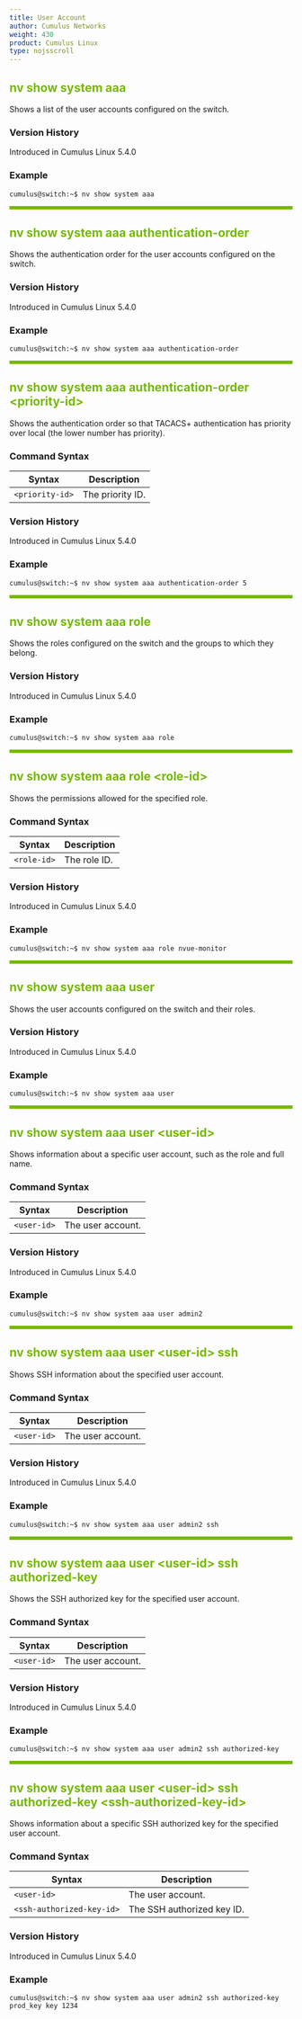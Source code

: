 ```yaml
---
title: User Account
author: Cumulus Networks
weight: 430
product: Cumulus Linux
type: nojsscroll
---
```

<style>
h { color: RGB(118,185,0)}
</style>
## <h>nv show system aaa</h>

Shows a list of the user accounts configured on the switch.

### Version History

Introduced in Cumulus Linux 5.4.0

### Example

```
cumulus@switch:~$ nv show system aaa
```

<HR STYLE="BORDER: DASHED RGB(118,185,0) 0.5PX;BACKGROUND-COLOR: RGB(118,185,0);HEIGHT: 4.0PX;"/>

## <h>nv show system aaa authentication-order</h>

Shows the authentication order for the user accounts configured on the switch.

### Version History

Introduced in Cumulus Linux 5.4.0

### Example

```
cumulus@switch:~$ nv show system aaa authentication-order
```

<HR STYLE="BORDER: DASHED RGB(118,185,0) 0.5PX;BACKGROUND-COLOR: RGB(118,185,0);HEIGHT: 4.0PX;"/>

## <h>nv show system aaa authentication-order \<priority-id\></h>

Shows the authentication order so that TACACS+ authentication has priority over local (the lower number has priority).

### Command Syntax

| Syntax |  Description   |
| --------- | -------------- |
| `<priority-id>`    |  The priority ID. |

### Version History

Introduced in Cumulus Linux 5.4.0

### Example

```
cumulus@switch:~$ nv show system aaa authentication-order 5
```

<HR STYLE="BORDER: DASHED RGB(118,185,0) 0.5PX;BACKGROUND-COLOR: RGB(118,185,0);HEIGHT: 4.0PX;"/>

## <h>nv show system aaa role</h>

Shows the roles configured on the switch and the groups to which they belong.

### Version History

Introduced in Cumulus Linux 5.4.0

### Example

```
cumulus@switch:~$ nv show system aaa role
```

<HR STYLE="BORDER: DASHED RGB(118,185,0) 0.5PX;BACKGROUND-COLOR: RGB(118,185,0);HEIGHT: 4.0PX;"/>

## <h>nv show system aaa role \<role-id\></h>

Shows the permissions allowed for the specified role.

### Command Syntax

| Syntax |  Description   |
| --------- | -------------- |
| `<role-id>`    |  The role ID. |

### Version History

Introduced in Cumulus Linux 5.4.0

### Example

```
cumulus@switch:~$ nv show system aaa role nvue-monitor
```

<HR STYLE="BORDER: DASHED RGB(118,185,0) 0.5PX;BACKGROUND-COLOR: RGB(118,185,0);HEIGHT: 4.0PX;"/>

## <h>nv show system aaa user</h>

Shows the user accounts configured on the switch and their roles.

### Version History

Introduced in Cumulus Linux 5.4.0

### Example

```
cumulus@switch:~$ nv show system aaa user
```

<HR STYLE="BORDER: DASHED RGB(118,185,0) 0.5PX;BACKGROUND-COLOR: RGB(118,185,0);HEIGHT: 4.0PX;"/>

## <h>nv show system aaa user \<user-id\></h>

Shows information about a specific user account, such as the role and full name.

### Command Syntax

| Syntax |  Description   |
| --------- | -------------- |
| `<user-id>`    |  The user account. |

### Version History

Introduced in Cumulus Linux 5.4.0

### Example

```
cumulus@switch:~$ nv show system aaa user admin2
```

<HR STYLE="BORDER: DASHED RGB(118,185,0) 0.5PX;BACKGROUND-COLOR: RGB(118,185,0);HEIGHT: 4.0PX;"/>

## <h>nv show system aaa user \<user-id\> ssh</h>

Shows SSH information about the specified user account.

### Command Syntax

| Syntax |  Description   |
| --------- | -------------- |
| `<user-id>`    |  The user account. |

### Version History

Introduced in Cumulus Linux 5.4.0

### Example

```
cumulus@switch:~$ nv show system aaa user admin2 ssh
```
<HR STYLE="BORDER: DASHED RGB(118,185,0) 0.5PX;BACKGROUND-COLOR: RGB(118,185,0);HEIGHT: 4.0PX;"/>

## <h>nv show system aaa user \<user-id\> ssh authorized-key</h>

Shows the SSH authorized key for the specified user account.

### Command Syntax

| Syntax |  Description   |
| --------- | -------------- |
| `<user-id>`    |  The user account. |

### Version History

Introduced in Cumulus Linux 5.4.0

### Example

```
cumulus@switch:~$ nv show system aaa user admin2 ssh authorized-key
```

<HR STYLE="BORDER: DASHED RGB(118,185,0) 0.5PX;BACKGROUND-COLOR: RGB(118,185,0);HEIGHT: 4.0PX;"/>

## <h>nv show system aaa user \<user-id\> ssh authorized-key \<ssh-authorized-key-id\></h>

Shows information about a specific SSH authorized key for the specified user account.

### Command Syntax

| Syntax |  Description   |
| --------- | -------------- |
| `<user-id>`    |  The user account. |
| `<ssh-authorized-key-id>`    |  The SSH authorized key ID. |

### Version History

Introduced in Cumulus Linux 5.4.0

### Example

```
cumulus@switch:~$ nv show system aaa user admin2 ssh authorized-key prod_key key 1234
```
